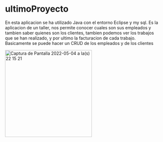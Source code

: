 # ultimoProyecto
En esta aplicacion se ha utilizado Java con el entorno Eclipse y  my sql.
Es la aplicacion de un taller, nos permite conocer cuales son sus empleados y tambien saber quienes son los clientes, tambien podemos ver los trabajos que se
han realizado, y por ultimo la facturacion de cada trabajo.
Basicamente se puede hacer un CRUD de los empleados y de los clientes 





<img width="285" alt="Captura de Pantalla 2022-05-04 a la(s) 22 15 21" src="https://user-images.githubusercontent.com/99013590/166818995-aac715b9-d85a-4379-ab45-a4b5efe8fd75.png">
